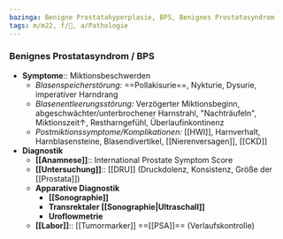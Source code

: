 ```yaml
---
bazinga: Benigne Prostatahyperplasie, BPS, Benignes Prostatasyndrom
tags: m/m22, f/🍆, a/Pathologie
---
```

### Benignes Prostatasyndrom / BPS
- **Symptome**:: Miktionsbeschwerden
	- *Blasenspeicherstörung:* ==Pollakisurie==, Nykturie, Dysurie, imperativer Harndrang
	- *Blasenentleerungsstörung:* Verzögerter Miktionsbeginn, abgeschwächter/unterbrochener Harnstrahl, "Nachträufeln", Miktionszeit↑, Restharngefühl, Überlaufinkontinenz
	- *Postmiktionssymptome/Komplikationen:* [[HWI]], Harnverhalt, Harnblasensteine, Blasendivertikel, [[Nierenversagen]], [[CKD]]
- **Diagnostik**
	- **[[Anamnese]]**:: International Prostate Symptom Score
	- **[[Untersuchung]]**:: [[DRU]] (Druckdolenz, Konsistenz, Größe der [[Prostata]])
	- **Apparative Diagnostik**
		- **[[Sonographie]]**
		- **Transrektaler [[Sonographie|Ultraschall]]**
		- **Uroflowmetrie**
	- **[[Labor]]**:: [[Tumormarker]] ==[[PSA]]== (Verlaufskontrolle)
